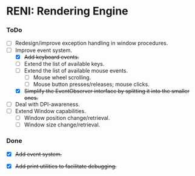 # RENI: Rendering Engine

### ToDo

 - [ ] Redesign/improve exception handling in window procedures.
 - [ ] Improve event system.
	- [x] ~~Add keyboard events.~~
	- [ ] Extend the list of available keys.
	- [ ] Extend the list of available mouse events.
		- [ ] Mouse wheel scrolling.
		- [ ] Mouse button presses/releases; mouse clicks.
	- [x] ~~Simplify the EventObserver interface by splitting it into the smaller ones.~~
 - [ ] Deal with DPI-awareness.
 - [ ] Extend Window capabilities.
	- [ ] Window position change/retrieval.
	- [ ] Window size change/retrieval.

### Done

 - [x] ~~Add event system.~~
 - [x] ~~Add print utilities to facilitate debugging.~~
 
